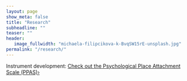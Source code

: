 ```yaml
---
layout: page
show_meta: false
title: "Research"
subheadline: ""
teaser: ""
header:
   image_fullwidth: "michaela-filipcikova-k-BvqSW15rE-unsplash.jpg"
permalink: "/research/"
---
```



Instrument development:
<a class="radius button small" href="{{ site.url }}{{ site.baseurl }}/research/ppas/">Check out the Psychological Place Attachment Scale (PPAS)›</a>

